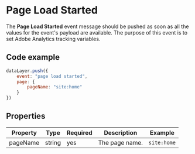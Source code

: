 # Page Load Started

The **Page Load Started** event message should be pushed as soon as all the values for the event's payload are available. The purpose of this event is to set Adobe Analytics tracking variables.

## Code example

```js
dataLayer.push({
    event: "page load started",
    page: {
        pageName: "site:home"
    }
})
```

## Properties

|Property|Type|Required|Description|Example|
|---|---|---|---|---|
|pageName|string|yes|The page name.|`site:home`|